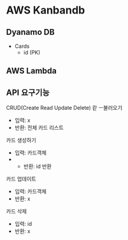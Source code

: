 # AWS Kanbandb

## Dyanamo DB
- Cards
  - id (PK)

## AWS Lambda

## API 요구기능
CRUD(Create Read Update Delete)
칻 ㅡ불러오기
- 입력: x
- 반환: 전체 카드 리스트

카드 생성하기
- 입력: 카드객체
- - 반환: id 반환

카드 업데이트
- 입력: 카드객체
- 반환: x

카드 삭제
- 입력: id
- 반환: x

